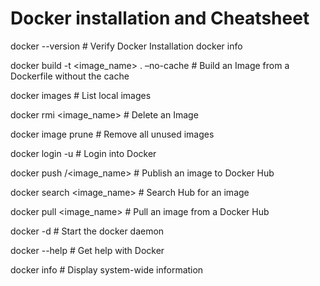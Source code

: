# Docker installation and Cheatsheet

docker --version          # Verify Docker Installation
docker info

docker build -t <image_name> . –no-cache        # Build an Image from a Dockerfile without the cache

docker images         # List local images

docker rmi <image_name>           # Delete an Image

docker image prune          # Remove all unused images

docker login -u <username>         # Login into Docker

docker push <username>/<image_name>         # Publish an image to Docker Hub

docker search <image_name>           # Search Hub for an image

docker pull <image_name>             # Pull an image from a Docker Hub

docker -d           # Start the docker daemon

docker --help         # Get help with Docker

docker info        # Display system-wide information
